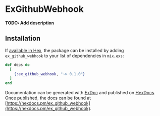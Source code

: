 # ExGithubWebhook

**TODO: Add description**

## Installation

If [available in Hex](https://hex.pm/docs/publish), the package can be installed
by adding `ex_github_webhook` to your list of dependencies in `mix.exs`:

```elixir
def deps do
  [
    {:ex_github_webhook, "~> 0.1.0"}
  ]
end
```

Documentation can be generated with [ExDoc](https://github.com/elixir-lang/ex_doc)
and published on [HexDocs](https://hexdocs.pm). Once published, the docs can
be found at [https://hexdocs.pm/ex_github_webhook](https://hexdocs.pm/ex_github_webhook).

